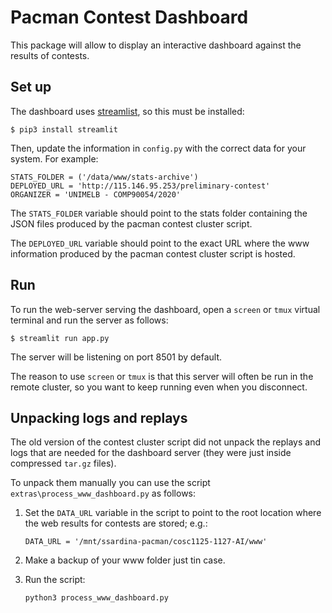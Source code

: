# Pacman Contest Dashboard

This package will allow to display an interactive dashboard against the results of contests.

## Set up

The dashboard uses [streamlist](https://streamlit.io/), so this must be installed:

```shell
$ pip3 install streamlit
```

Then, update the information in `config.py` with the correct data for your system. For example:

```shell
STATS_FOLDER = ('/data/www/stats-archive')
DEPLOYED_URL = 'http://115.146.95.253/preliminary-contest'
ORGANIZER = 'UNIMELB - COMP90054/2020'
```

The `STATS_FOLDER` variable should point to the stats folder containing the JSON files produced by the pacman contest cluster script.

The `DEPLOYED_URL` variable should point to the exact URL where the www information produced by the pacman contest cluster script is hosted.

## Run

To run the web-server serving the dashboard,  open a `screen` or `tmux` virtual terminal and run the server as follows:

```shell
$ streamlit run app.py
```

The server will be listening on port 8501 by default.

The reason to use `screen` or `tmux` is that this server will often be run in the remote cluster, so you want to keep running even when you disconnect.

## Unpacking logs and replays

The old version of the contest cluster script did not unpack the replays and logs that are needed for the dashboard server (they were just inside compressed `tar.gz` files). 

To unpack them manually you can use the script `extras\process_www_dashboard.py` as follows:

1. Set the `DATA_URL` variable in the script to point to the root location where the web results for contests are stored; e.g.:

    ```shell
    DATA_URL = '/mnt/ssardina-pacman/cosc1125-1127-AI/www'
    ```

2. Make a backup of your www folder just tin case.
3. Run the script:

    ```shell
    python3 process_www_dashboard.py
    ```